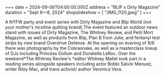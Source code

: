 +++
date = 2024-09-06T04:00:00.000Z
address = "BLIP x Dirty Magazine"
duration = "Sept 6—8, 2024"
shopslideshow = [ "/IMG_1120.jpeg" ]
+++

A NYFW party and event series with Dirty Magazine and Blip World (not your mother's nicotine quitting brand).The event featured an outdoor news stand with issues of Dirty Magazine, The Whitney Review, and Petit Mort Magazine, as well as products from Blip, Plan B from Julie, and fentanyl test strips by new brand Overdrive Defense. At the opening on evening of 9/6 there was photography by the Cobrasnake, as well as a masterclass lineup of DJs including Princess Gollum and Donatella LeRoc. Over the weekend\*The Whitney Review's \*editor Whitney Mallet took part in a reading series alongside speakers including actor Bobbi Salvör Menuez, writer Riley Mac, and trans activist/ author Veronica Vera.
